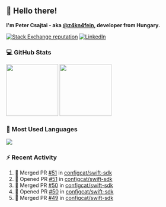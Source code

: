## 👋 Hello there!

**I'm Peter Csajtai - aka [@z4kn4fein](https://github.com/z4kn4fein), developer from Hungary.**

[![Stack Exchange reputation](https://img.shields.io/stackexchange/stackoverflow/r/8700582?color=orange&label=reputation&logo=stackoverflow&style=for-the-badge)](https://stackoverflow.com/users/8700582)
[![LinkedIn](https://img.shields.io/badge/linkedin-%230077B5.svg?style=for-the-badge&logo=linkedin&logoColor=white)](https://www.linkedin.com/in/csajtai-p%C3%A9ter-45395341/)

### 💻 GitHub Stats

<div>
  <img height="140px" src="https://github-readme-stats-pcsajtai.vercel.app/api?username=z4kn4fein&show_icons=true&hide_border=true&count_private=true&custom_title=Stats&theme=dracula&line_height=24&hide_title=true">
  <img height="140px" src="https://streak-stats.demolab.com?user=z4kn4fein&theme=dracula&hide_border=true">
  
</div>

### :toolbox: Most Used Languages

<img src="https://github-readme-stats-pcsajtai.vercel.app/api/top-langs/?username=z4kn4fein&theme=dracula&hide_border=true&layout=compact&langs_count=8&hide_title=true">

### :zap: Recent Activity

<!--START_SECTION:activity-->
1. 🎉 Merged PR [#51](https://github.com/configcat/swift-sdk/pull/51) in [configcat/swift-sdk](https://github.com/configcat/swift-sdk)
2. 💪 Opened PR [#51](https://github.com/configcat/swift-sdk/pull/51) in [configcat/swift-sdk](https://github.com/configcat/swift-sdk)
3. 🎉 Merged PR [#50](https://github.com/configcat/swift-sdk/pull/50) in [configcat/swift-sdk](https://github.com/configcat/swift-sdk)
4. 💪 Opened PR [#50](https://github.com/configcat/swift-sdk/pull/50) in [configcat/swift-sdk](https://github.com/configcat/swift-sdk)
5. 🎉 Merged PR [#49](https://github.com/configcat/swift-sdk/pull/49) in [configcat/swift-sdk](https://github.com/configcat/swift-sdk)
<!--END_SECTION:activity-->
